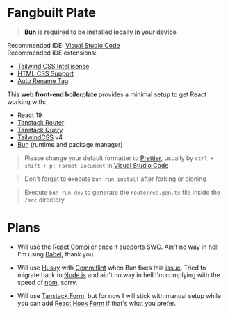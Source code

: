 # Fangbuilt Plate

> **[Bun](https://bun.sh/) is required to be installed locally in your device**

Recommended IDE: [Visual Studio Code](https://code.visualstudio.com/) <br>
Recommended IDE extensions:
 - [Tailwind CSS Intellisense](https://marketplace.visualstudio.com/items?itemName=bradlc.vscode-tailwindcss)
 - [HTML CSS Support](https://marketplace.visualstudio.com/items?itemName=ecmel.vscode-html-css)
 - [Auto Rename Tag](https://marketplace.visualstudio.com/items?itemName=formulahendry.auto-rename-tag)


This **web front-end boilerplate** provides a minimal setup to get React working with:
 - React 19
 - [Tanstack Router](https://tanstack.com/router/latest)
 - [Tanstack Query](https://tanstack.com/query/latest)
 - [TailwindCSS](https://tailwindcss.com/) v4
 - [Bun](https://bun.sh/) (runtime and package manager)

> Please change your default formatter to [Prettier](https://prettier.io/), usually by `ctrl + shift + p: Format Document` in [Visual Studio Code](https://code.visualstudio.com/)

> Don't forget to execute `bun run install` after forking or cloning

> Execute `bun run dev` to generate the `routeTree.gen.ts` file inside the `/src` directory

# Plans
- Will use the [React Compiler](https://react.dev/learn/react-compiler) once it supports [SWC](https://swc.rs/docs/benchmarks#es2020-1). Ain't no way in hell I'm using [Babel](https://babeljs.io/), thank you.

- Will use [Husky](https://typicode.github.io/husky/) with [Commitlint](https://commitlint.js.org/) when Bun fixes this [issue](https://github.com/conventional-changelog/commitlint/issues/3873). Tried to migrate back to [Node.js](https://nodejs.org/en) and ain't no way in hell I'm complying with the speed of [npm](https://www.npmjs.com/), sorry.

- Will use [Tanstack Form](https://tanstack.com/form/latest), but for now I will stick with manual setup while you can add [React Hook Form](https://react-hook-form.com/) if that's what you prefer.